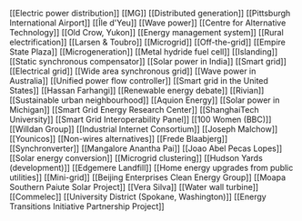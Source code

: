 [[Electric power distribution]]
[[MG]]
[[Distributed generation]]
[[Pittsburgh International Airport]]
[[Île d'Yeu]]
[[Wave power]]
[[Centre for Alternative Technology]]
[[Old Crow, Yukon]]
[[Energy management system]]
[[Rural electrification]]
[[Larsen & Toubro]]
[[Microgrid]]
[[Off-the-grid]]
[[Empire State Plaza]]
[[Microgeneration]]
[[Metal hydride fuel cell]]
[[Islanding]]
[[Static synchronous compensator]]
[[Solar power in India]]
[[Smart grid]]
[[Electrical grid]]
[[Wide area synchronous grid]]
[[Wave power in Australia]]
[[Unified power flow controller]]
[[Smart grid in the United States]]
[[Hassan Farhangi]]
[[Renewable energy debate]]
[[Rivian]]
[[Sustainable urban neighbourhood]]
[[Aquion Energy]]
[[Solar power in Michigan]]
[[Smart Grid Energy Research Center]]
[[ShanghaiTech University]]
[[Smart Grid Interoperability Panel]]
[[100 Women (BBC)]]
[[Willdan Group]]
[[Industrial Internet Consortium]]
[[Joseph Malchow]]
[[Younicos]]
[[Non-wires alternatives]]
[[Frede Blaabjerg]]
[[Synchronverter]]
[[Mangalore Anantha Pai]]
[[Joao Abel Pecas Lopes]]
[[Solar energy conversion]]
[[Microgrid clustering]]
[[Hudson Yards (development)]]
[[Edgemere Landfill]]
[[Home energy upgrades from public utilities]]
[[Mini-grid]]
[[Beijing Enterprises Clean Energy Group]]
[[Moapa Southern Paiute Solar Project]]
[[Vera Silva]]
[[Water wall turbine]]
[[Commelec]]
[[University District (Spokane, Washington)]]
[[Energy Transitions Initiative Partnership Project]]
